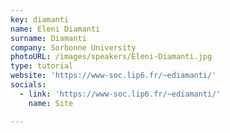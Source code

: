 ```yaml
---
key: diamanti
name: Eleni Diamanti
surname: Diamanti
company: Sorbonne University
photoURL: /images/speakers/Eleni-Diamanti.jpg
type: tutorial
website: 'https://www-soc.lip6.fr/~ediamanti/'
socials:
  - link: 'https://www-soc.lip6.fr/~ediamanti/'
    name: Site

---
```

